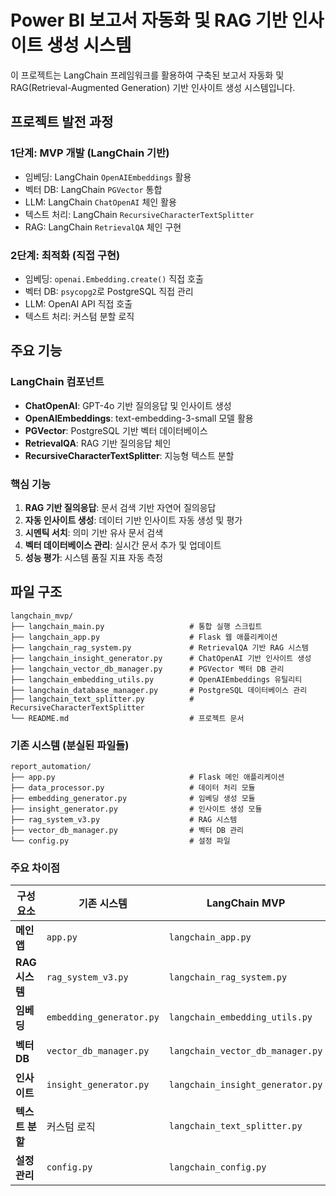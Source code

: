 # Power BI 보고서 자동화 및 RAG 기반 인사이트 생성 시스템

이 프로젝트는 LangChain 프레임워크를 활용하여 구축된 보고서 자동화 및 RAG(Retrieval-Augmented Generation) 기반 인사이트 생성 시스템입니다.

## 프로젝트 발전 과정

### 1단계: MVP 개발 (LangChain 기반)
- 임베딩: LangChain `OpenAIEmbeddings` 활용
- 벡터 DB: LangChain `PGVector` 통합
- LLM: LangChain `ChatOpenAI` 체인 활용
- 텍스트 처리: LangChain `RecursiveCharacterTextSplitter`
- RAG: LangChain `RetrievalQA` 체인 구현

### 2단계: 최적화 (직접 구현)
- 임베딩: `openai.Embedding.create()` 직접 호출
- 벡터 DB: `psycopg2`로 PostgreSQL 직접 관리
- LLM: OpenAI API 직접 호출
- 텍스트 처리: 커스텀 분할 로직

## 주요 기능

### LangChain 컴포넌트
- **ChatOpenAI**: GPT-4o 기반 질의응답 및 인사이트 생성
- **OpenAIEmbeddings**: text-embedding-3-small 모델 활용
- **PGVector**: PostgreSQL 기반 벡터 데이터베이스
- **RetrievalQA**: RAG 기반 질의응답 체인
- **RecursiveCharacterTextSplitter**: 지능형 텍스트 분할

### 핵심 기능
1. **RAG 기반 질의응답**: 문서 검색 기반 자연어 질의응답
2. **자동 인사이트 생성**: 데이터 기반 인사이트 자동 생성 및 평가
3. **시멘틱 서치**: 의미 기반 유사 문서 검색
4. **벡터 데이터베이스 관리**: 실시간 문서 추가 및 업데이트
5. **성능 평가**: 시스템 품질 지표 자동 측정

## 파일 구조

```
langchain_mvp/
├── langchain_main.py                   # 통합 실행 스크립트
├── langchain_app.py                    # Flask 웹 애플리케이션
├── langchain_rag_system.py             # RetrievalQA 기반 RAG 시스템
├── langchain_insight_generator.py      # ChatOpenAI 기반 인사이트 생성
├── langchain_vector_db_manager.py      # PGVector 벡터 DB 관리
├── langchain_embedding_utils.py        # OpenAIEmbeddings 유틸리티
├── langchain_database_manager.py       # PostgreSQL 데이터베이스 관리
├── langchain_text_splitter.py          # RecursiveCharacterTextSplitter
└── README.md                           # 프로젝트 문서
```

### 기존 시스템 (분실된 파일들)
```
report_automation/
├── app.py                              # Flask 메인 애플리케이션
├── data_processor.py                   # 데이터 처리 모듈
├── embedding_generator.py              # 임베딩 생성 모듈
├── insight_generator.py                # 인사이트 생성 모듈
├── rag_system_v3.py                    # RAG 시스템
├── vector_db_manager.py                # 벡터 DB 관리
└── config.py                           # 설정 파일
```

### 주요 차이점

| 구성 요소 | 기존 시스템 | LangChain MVP | 주요 차이점 |
|-----------|-------------|---------------|-------------|
| **메인 앱** | `app.py` | `langchain_app.py` | 직접 구현 vs LangChain 통합 |
| **RAG 시스템** | `rag_system_v3.py` | `langchain_rag_system.py` | 커스텀 구현 vs RetrievalQA 체인 |
| **임베딩** | `embedding_generator.py` | `langchain_embedding_utils.py` | 직접 API 호출 vs OpenAIEmbeddings |
| **벡터 DB** | `vector_db_manager.py` | `langchain_vector_db_manager.py` | psycopg2 직접 vs PGVector 통합 |
| **인사이트** | `insight_generator.py` | `langchain_insight_generator.py` | 직접 구현 vs ChatOpenAI 체인 |
| **텍스트 분할** | 커스텀 로직 | `langchain_text_splitter.py` | 수동 분할 vs RecursiveCharacterTextSplitter |
| **설정 관리** | `config.py` | `langchain_config.py` | 단순 설정 vs 중앙화된 관리 |

